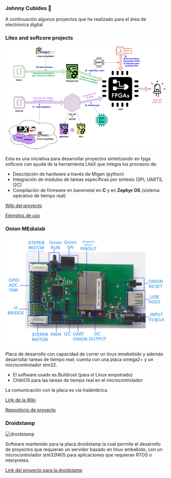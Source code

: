 ### Johnny Cubides 👋

A continuación algunos proyectos que he realizado
para el área de electrónica digital

### Litex and softcore projects
![litex](https://raw.githubusercontent.com/unal-digital-electronic/litex-and-softcore-projects/dev-cl-5a-75e-examples/cl-5a-75e-project-example/litex-vexriscv-blink/img/litex-vexriscv-colorlight5a-75e.png)

Esta es una iniciativa para desarrollar proyectos sintetizando en fpga
softcore con ayuda de la herramienta LiteX que integra los procesos de:

* Descripción de hardware a través de Migen (python)
* Integración de módulos de tareas específicas por síntesis (SPI, UARTS, I2C)
* Compilación de firmware en baremetal en **C** y en **Zephyr OS** (sistema operativo de tiempo real)

[Wiki del proyecto](https://github.com/unal-digital-electronic/litex-and-softcore-projects/wiki/Hola-mundo-ColorLight-5A-75E)

[Ejemplos de uso](https://gitlab.com/johnnycubides/litex-examples)


### Onion MEdialab

![onion medialab](https://raw.githubusercontent.com/johnnycubides/onion-medialab/master/docs/images/onion-medialab/medialab_general_labels.jpg)


Placa de desarrollo con capacidad de correr un linux emebebido y además desarrollar tareas de tiempo real;
cuenta con una placa omega2+ y un microcontrolador stm32.

* El software usado es Buildroot (para el Linux empotrado)
* ChibiOS para las tareas de tiempo real en el microcontrolador

La comunicación con la placa es vía inalámbrica

[Link de la Wiki](https://www.pagehub.org/johnnycubides/onion-medialab/Main)

[Repositorio de proyecto](https://www.pagehub.org/johnnycubides/onion-medialab/Main)

### Droidstamp

![droidstamp](https://gitlab.com/johnnycubides/droidstamp/-/raw/master/droidstamp.png)

Software mantenido para la placa droidstamp la cual permite el desarrollo de proyectos que requieran un servidor basado en linux embebido,
con un microcontrolador stm32f405 para aplicaciones que requieran RTOS o interpretes.

[Link del proyecto para la droidstamp](https://gitlab.com/johnnycubides/droidstamp)

<!--
**johnnycubides/johnnycubides** is a ✨ _special_ ✨ repository because its `README.md` (this file) appears on your GitHub profile.

Here are some ideas to get you started:

- 🔭 I’m currently working on ...
- 🌱 I’m currently learning ...
- 👯 I’m looking to collaborate on ...
- 🤔 I’m looking for help with ...
- 💬 Ask me about ...
- 📫 How to reach me: ...
- 😄 Pronouns: ...
- ⚡ Fun fact: ...
-->
